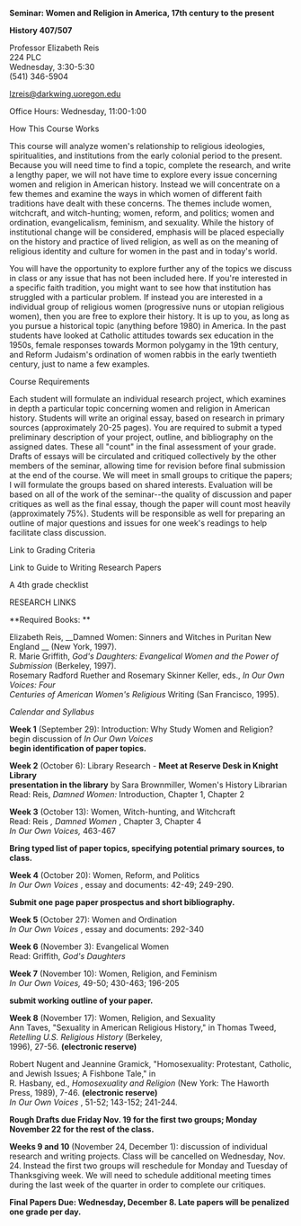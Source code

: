**Seminar: Women and Religion in America, 17th century to the present**

**History 407/507**

Professor Elizabeth Reis  
224 PLC  
Wednesday, 3:30-5:30  
(541) 346-5904

lzreis@darkwing.uoregon.edu

Office Hours: Wednesday, 11:00-1:00

How This Course Works

This course will analyze women's relationship to religious ideologies,
spiritualities, and institutions from the early colonial period to the
present. Because you will need time to find a topic, complete the research,
and write a lengthy paper, we will not have time to explore every issue
concerning women and religion in American history. Instead we will concentrate
on a few themes and examine the ways in which women of different faith
traditions have dealt with these concerns. The themes include women,
witchcraft, and witch-hunting; women, reform, and politics; women and
ordination, evangelicalism, feminism, and sexuality. While the history of
institutional change will be considered, emphasis will be placed especially on
the history and practice of lived religion, as well as on the meaning of
religious identity and culture for women in the past and in today's world.

You will have the opportunity to explore further any of the topics we discuss
in class or any issue that has not been included here. If you're interested in
a specific faith tradition, you might want to see how that institution has
struggled with a particular problem. If instead you are interested in a
individual group of religious women (progressive nuns or utopian religious
women), then you are free to explore their history. It is up to you, as long
as you pursue a historical topic (anything before 1980) in America. In the
past students have looked at Catholic attitudes towards sex education in the
1950s, female responses towards Mormon polygamy in the 19th century, and
Reform Judaism's ordination of women rabbis in the early twentieth century,
just to name a few examples.

Course Requirements

Each student will formulate an individual research project, which examines in
depth a particular topic concerning women and religion in American history.
Students will write an original essay, based on research in primary sources
(approximately 20-25 pages). You are required to submit a typed preliminary
description of your project, outline, and bibliography on the assigned dates.
These all "count" in the final assessment of your grade. Drafts of essays will
be circulated and critiqued collectively by the other members of the seminar,
allowing time for revision before final submission at the end of the course.
We will meet in small groups to critique the papers; I will formulate the
groups based on shared interests. Evaluation will be based on all of the work
of the seminar--the quality of discussion and paper critiques as well as the
final essay, though the paper will count most heavily (approximately 75%).
Students will be responsible as well for preparing an outline of major
questions and issues for one week's readings to help facilitate class
discussion.

Link to Grading Criteria

Link to Guide to Writing Research Papers

A 4th grade checklist

RESEARCH LINKS

**Required Books: **

Elizabeth Reis, __Damned Women: Sinners and Witches in Puritan New England __
(New York, 1997).  
R. Marie Griffith, _God's Daughters: Evangelical Women and the Power of
Submission_ (Berkeley, 1997).  
Rosemary Radford Ruether and Rosemary Skinner Keller, eds., _In Our Own
Voices: Four_  
_Centuries of American Women's Religious_ Writing (San Francisco, 1995).

_Calendar and Syllabus_

**Week 1** (September 29): Introduction: Why Study Women and Religion?  
begin discussion of _In Our Own Voices_  
**begin identification of paper topics.**

**Week 2** (October 6): Library Research - **Meet at Reserve Desk in Knight
Library**  
**presentation in the library** by Sara Brownmiller, Women's History Librarian  
Read: Reis, _Damned Women:_ Introduction, Chapter 1, Chapter 2

**Week 3** (October 13): Women, Witch-hunting, and Witchcraft  
Read: Reis _, Damned Women_ , Chapter 3, Chapter 4  
_In Our Own Voices,_ 463-467

**Bring typed list of paper topics, specifying potential primary sources, to
class.**

**Week 4** (October 20): Women, Reform, and Politics  
_In Our Own Voices_ , essay and documents: 42-49; 249-290.

**Submit one page paper prospectus and short bibliography.**

**Week 5** (October 27): Women and Ordination  
_In Our Own Voices_ , essay and documents: 292-340

**Week 6** (November 3): Evangelical Women  
Read: Griffith, _God's Daughters_

**Week 7** (November 10): Women, Religion, and Feminism  
_In Our Own Voices,_ 49-50; 430-463; 196-205

**submit working outline of your paper.**

**Week 8** (November 17): Women, Religion, and Sexuality  
Ann Taves, "Sexuality in American Religious History," in Thomas Tweed,
_Retelling U.S._ _Religious History_ (Berkeley,  
1996), 27-56. **(electronic reserve)**

Robert Nugent and Jeannine Gramick, "Homosexuality: Protestant, Catholic, and
Jewish Issues; A Fishbone Tale," in  
R. Hasbany, ed., _Homosexuality and Religion_ (New York: The Haworth Press,
1989), 7-46. **(electronic reserve)**  
_In Our Own Voices_ , 51-52; 143-152; 241-244.

**Rough Drafts due Friday Nov. 19 for the first two groups; Monday November 22
for the rest of the class.**

**Weeks 9 and 10** (November 24, December 1): discussion of individual
research and writing projects. Class will be cancelled on Wednesday, Nov. 24.
Instead the first two groups will reschedule for Monday and Tuesday of
Thanksgiving week. We will need to schedule additional meeting times during
the last week of the quarter in order to complete our critiques.

**Final Papers Due: Wednesday, December 8. Late papers will be penalized one
grade per day.**

